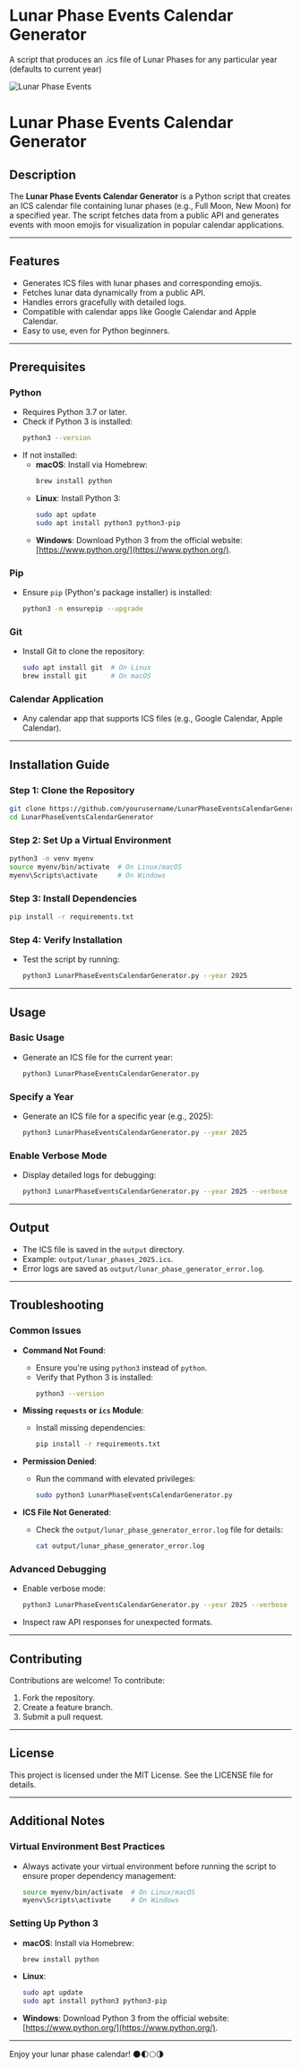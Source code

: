 # Lunar Phase Events Calendar Generator
A script that produces an .ics file of Lunar Phases for any particular year (defaults to current year)

![Lunar Phase Events](./lunarPhaseEventsCalendarGenerator-small.png)

# Lunar Phase Events Calendar Generator

## Description
The **Lunar Phase Events Calendar Generator** is a Python script that creates an ICS calendar file containing lunar phases (e.g., Full Moon, New Moon) for a specified year. The script fetches data from a public API and generates events with moon emojis for visualization in popular calendar applications.

---

## Features
- Generates ICS files with lunar phases and corresponding emojis.
- Fetches lunar data dynamically from a public API.
- Handles errors gracefully with detailed logs.
- Compatible with calendar apps like Google Calendar and Apple Calendar.
- Easy to use, even for Python beginners.

---

## Prerequisites

### Python
- Requires Python 3.7 or later.
- Check if Python 3 is installed:
  ```bash
  python3 --version
  ```
- If not installed:
  - **macOS**: Install via Homebrew:
    ```bash
    brew install python
    ```
  - **Linux**: Install Python 3:
    ```bash
    sudo apt update
    sudo apt install python3 python3-pip
    ```
  - **Windows**: Download Python 3 from the official website: [https://www.python.org/](https://www.python.org/).

### Pip
- Ensure `pip` (Python's package installer) is installed:
  ```bash
  python3 -m ensurepip --upgrade
  ```

### Git
- Install Git to clone the repository:
  ```bash
  sudo apt install git  # On Linux
  brew install git      # On macOS
  ```

### Calendar Application
- Any calendar app that supports ICS files (e.g., Google Calendar, Apple Calendar).

---

## Installation Guide

### Step 1: Clone the Repository
```bash
git clone https://github.com/yourusername/LunarPhaseEventsCalendarGenerator.git
cd LunarPhaseEventsCalendarGenerator
```

### Step 2: Set Up a Virtual Environment
```bash
python3 -m venv myenv
source myenv/bin/activate  # On Linux/macOS
myenv\Scripts\activate     # On Windows
```

### Step 3: Install Dependencies
```bash
pip install -r requirements.txt
```

### Step 4: Verify Installation
- Test the script by running:
  ```bash
  python3 LunarPhaseEventsCalendarGenerator.py --year 2025
  ```

---

## Usage

### Basic Usage
- Generate an ICS file for the current year:
  ```bash
  python3 LunarPhaseEventsCalendarGenerator.py
  ```

### Specify a Year
- Generate an ICS file for a specific year (e.g., 2025):
  ```bash
  python3 LunarPhaseEventsCalendarGenerator.py --year 2025
  ```

### Enable Verbose Mode
- Display detailed logs for debugging:
  ```bash
  python3 LunarPhaseEventsCalendarGenerator.py --year 2025 --verbose
  ```

---

## Output
- The ICS file is saved in the `output` directory.
- Example: `output/lunar_phases_2025.ics`.
- Error logs are saved as `output/lunar_phase_generator_error.log`.

---

## Troubleshooting

### Common Issues

- **Command Not Found**:
  - Ensure you're using `python3` instead of `python`.
  - Verify that Python 3 is installed:
    ```bash
    python3 --version
    ```

- **Missing `requests` or `ics` Module**:
  - Install missing dependencies:
    ```bash
    pip install -r requirements.txt
    ```

- **Permission Denied**:
  - Run the command with elevated privileges:
    ```bash
    sudo python3 LunarPhaseEventsCalendarGenerator.py
    ```

- **ICS File Not Generated**:
  - Check the `output/lunar_phase_generator_error.log` file for details:
    ```bash
    cat output/lunar_phase_generator_error.log
    ```

### Advanced Debugging
- Enable verbose mode:
  ```bash
  python3 LunarPhaseEventsCalendarGenerator.py --year 2025 --verbose
  ```
- Inspect raw API responses for unexpected formats.

---

## Contributing
Contributions are welcome! To contribute:
1. Fork the repository.
2. Create a feature branch.
3. Submit a pull request.

---

## License
This project is licensed under the MIT License. See the LICENSE file for details.

---

## Additional Notes

### Virtual Environment Best Practices
- Always activate your virtual environment before running the script to ensure proper dependency management:
  ```bash
  source myenv/bin/activate  # On Linux/macOS
  myenv\Scripts\activate     # On Windows
  ```

### Setting Up Python 3
- **macOS**: Install via Homebrew:
  ```bash
  brew install python
  ```
- **Linux**:
  ```bash
  sudo apt update
  sudo apt install python3 python3-pip
  ```
- **Windows**: Download Python 3 from the official website: [https://www.python.org/](https://www.python.org/).

---

Enjoy your lunar phase calendar! 🌑🌓🌕🌗
